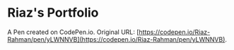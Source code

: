# Riaz's Portfolio

A Pen created on CodePen.io. Original URL: [https://codepen.io/Riaz-Rahman/pen/yLWNNVB](https://codepen.io/Riaz-Rahman/pen/yLWNNVB).

